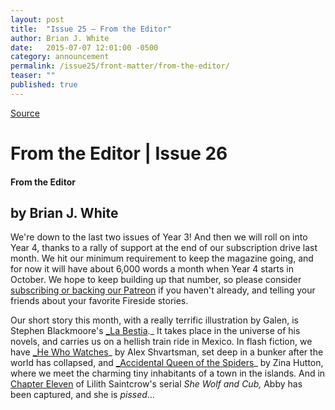 ```yaml
---
layout: post
title:  "Issue 25 — From the Editor"
author: Brian J. White
date:   2015-07-07 12:01:00 -0500
category: announcement
permalink: /issue25/front-matter/from-the-editor/
teaser: ""
published: true
---
```



[Source](http://www.firesidefiction.com/issue26/front-matter/53-2/ "Permalink to From the Editor | Issue 26")

# From the Editor | Issue 26

#### From the Editor

## by Brian J. White

We're down to the last two issues of Year 3! And then we will roll on into Year 4, thanks to a rally of support at the end of our subscription drive last month. We hit our minimum requirement to keep the magazine going, and for now it will have about 6,000 words a month when Year 4 starts in October. We hope to keep building up that number, so please consider [subscribing or backing our Patreon][1] if you haven't already, and telling your friends about your favorite Fireside stories.

Our short story this month, with a really terrific illustration by Galen, is Stephen Blackmoore's [_La Bestia][2]._ It takes place in the universe of his novels, and carries us on a hellish train ride in Mexico. In flash fiction, we have [_He Who Watches][3]_ by Alex Shvartsman, set deep in a bunker after the world has collapsed, and [_Accidental Queen of the Spiders][4]_ by Zina Hutton, where we meet the charming tiny inhabitants of a town in the islands. And in [Chapter Eleven][5] of Lilith Saintcrow's serial _She Wolf and Cub,_ Abby has been captured, and she is _pissed_…

[1]: http://www.firesidefiction.com/year4/
[2]: http://www.firesidefiction.com/issue26/chapter/la-bestia/
[3]: http://www.firesidefiction.com/issue26/chapter/he-who-watches/
[4]: http://www.firesidefiction.com/issue26/chapter/accidental-queen-of-the-spides/
[5]: http://www.firesidefiction.com/issue26/chapter/she-wolf-and-cub-chapter-eleven/
